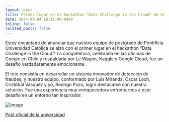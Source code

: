 ```yaml
---
layout: post
title: Primer lugar en el hackathon "Data Challenge in the Cloud" de Google
date: 2024-09-04 16:11:00-0400
inline: false
related_posts: false
---
```


Estoy encantado de anunciar que nuestro equipo de postgrado de Pontificia Universidad Católica se alzó con el primer lugar en el hackathon “Data Challenge in the Cloud”! La competencia, celebrada en las oficinas de Google en Chile y respaldada por Le Wagon, Kaggle y Google Cloud, fue un desafío verdaderamente emocionante.

El reto consistía en desarrollar un sistema innovador de detección de fraudes, y nuestro equipo, conformado por Luis Miranda, Oscar Loch, Cristóbal Vásquez y yo, Rodrigo Pozo, logró destacarse con nuestra solución. Fue una experiencia muy enriquecedora enfrentarnos a este desafío en un entorno tan inspirador.

![Image](/assets/img/google_hackathon_2024.jpg)

[Post oficial de la universidad](https://www.uc.cl/noticias/estudiantes-de-postgrado-de-la-uc-ganan-en-hackathon-data-challenge-in-the-cloud-de-google/)

